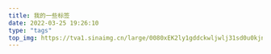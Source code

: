 ```yaml
---
title: 我的一些标签
date: 2022-03-25 19:26:10
type: "tags"
top_img: https://tva1.sinaimg.cn/large/0080xEK2ly1gddckwljwlj31sd0u0kjn.jpg
---
```

